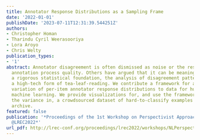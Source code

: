 ```yaml
---
title: Annotator Response Distributions as a Sampling Frame
date: '2022-01-01'
publishDate: '2023-07-11T12:31:39.544251Z'
authors:
- Christopher Homan
- Tharindu Cyril Weerasooriya
- Lora Aroyo
- Chris Welty
publication_types:
- '1'
abstract: Annotator disagreement is often dismissed as noise or the result of poor
  annotation process quality. Others have argued that it can be meaningful. But lacking
  a rigorous statistical foundation, the analysis of disagreement patterns can resemble
  a high-tech form of tea-leaf-reading. We contribute a framework for analyzing the
  variation of per-item annotator response distributions to data for humans-in-the-loop
  machine learning. We provide visualizations for, and use the framework to analyze
  the variance in, a crowdsourced dataset of hard-to-classify examples of the OpenImages
  archive.
featured: false
publication: '*Proceedings of the 1st Workshop on Perspectivist Approaches to NLP
  @LREC2022*'
url_pdf: http://lrec-conf.org/proceedings/lrec2022/workshops/NLPerspectives/pdf/2022.nlperspectives-1.8.pdf
---
```


